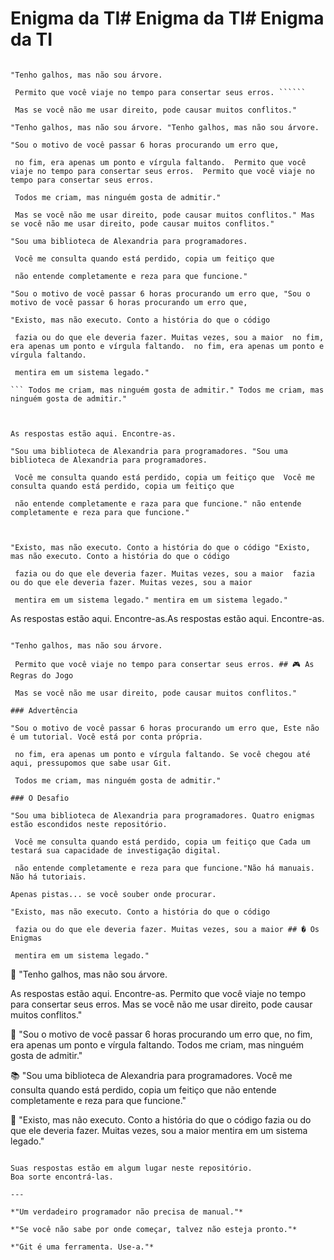 # Enigma da TI# Enigma da TI# Enigma da TI



```

"Tenho galhos, mas não sou árvore. 

 Permito que você viaje no tempo para consertar seus erros. ``````

 Mas se você não me usar direito, pode causar muitos conflitos."

"Tenho galhos, mas não sou árvore. "Tenho galhos, mas não sou árvore. 

"Sou o motivo de você passar 6 horas procurando um erro que, 

 no fim, era apenas um ponto e vírgula faltando.  Permito que você viaje no tempo para consertar seus erros.  Permito que você viaje no tempo para consertar seus erros. 

 Todos me criam, mas ninguém gosta de admitir."

 Mas se você não me usar direito, pode causar muitos conflitos." Mas se você não me usar direito, pode causar muitos conflitos."

"Sou uma biblioteca de Alexandria para programadores. 

 Você me consulta quando está perdido, copia um feitiço que 

 não entende completamente e reza para que funcione."

"Sou o motivo de você passar 6 horas procurando um erro que, "Sou o motivo de você passar 6 horas procurando um erro que, 

"Existo, mas não executo. Conto a história do que o código 

 fazia ou do que ele deveria fazer. Muitas vezes, sou a maior  no fim, era apenas um ponto e vírgula faltando.  no fim, era apenas um ponto e vírgula faltando. 

 mentira em um sistema legado."

``` Todos me criam, mas ninguém gosta de admitir." Todos me criam, mas ninguém gosta de admitir."



As respostas estão aqui. Encontre-as.

"Sou uma biblioteca de Alexandria para programadores. "Sou uma biblioteca de Alexandria para programadores. 

 Você me consulta quando está perdido, copia um feitiço que  Você me consulta quando está perdido, copia um feitiço que 

 não entende completamente e raza para que funcione." não entende completamente e reza para que funcione."



"Existo, mas não executo. Conto a história do que o código "Existo, mas não executo. Conto a história do que o código 

 fazia ou do que ele deveria fazer. Muitas vezes, sou a maior  fazia ou do que ele deveria fazer. Muitas vezes, sou a maior 

 mentira em um sistema legado." mentira em um sistema legado."

``````



As respostas estão aqui. Encontre-as.As respostas estão aqui. Encontre-as.



```Bem-vindos ao **Enigma da TI**! Um jogo interativo onde você precisa usar comandos Git para resolver 4 enigmas sobre programação e tecnologia.

"Tenho galhos, mas não sou árvore. 

 Permito que você viaje no tempo para consertar seus erros. ## 🎮 As Regras do Jogo

 Mas se você não me usar direito, pode causar muitos conflitos."

### Advertência

"Sou o motivo de você passar 6 horas procurando um erro que, Este não é um tutorial. Você está por conta própria.

 no fim, era apenas um ponto e vírgula faltando. Se você chegou até aqui, pressupomos que sabe usar Git.

 Todos me criam, mas ninguém gosta de admitir."

### O Desafio

"Sou uma biblioteca de Alexandria para programadores. Quatro enigmas estão escondidos neste repositório.

 Você me consulta quando está perdido, copia um feitiço que Cada um testará sua capacidade de investigação digital.

 não entende completamente e reza para que funcione."Não há manuais. Não há tutoriais.

Apenas pistas... se você souber onde procurar.

"Existo, mas não executo. Conto a história do que o código 

 fazia ou do que ele deveria fazer. Muitas vezes, sou a maior ## � Os Enigmas

 mentira em um sistema legado."

``````

🌳 "Tenho galhos, mas não sou árvore. 

As respostas estão aqui. Encontre-as.   Permito que você viaje no tempo para consertar seus erros. 
   Mas se você não me usar direito, pode causar muitos conflitos."

🐛 "Sou o motivo de você passar 6 horas procurando um erro que, 
   no fim, era apenas um ponto e vírgula faltando. 
   Todos me criam, mas ninguém gosta de admitir."

📚 "Sou uma biblioteca de Alexandria para programadores. 
   Você me consulta quando está perdido, copia um feitiço que 
   não entende completamente e reza para que funcione."

💬 "Existo, mas não executo. Conto a história do que o código 
   fazia ou do que ele deveria fazer. Muitas vezes, sou a maior 
   mentira em um sistema legado."
```

Suas respostas estão em algum lugar neste repositório.
Boa sorte encontrá-las.

---

*"Um verdadeiro programador não precisa de manual."*

*"Se você não sabe por onde começar, talvez não esteja pronto."*

*"Git é uma ferramenta. Use-a."*